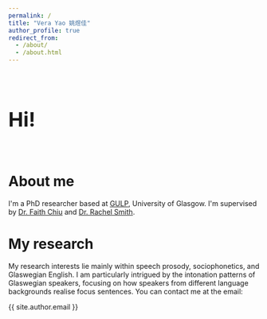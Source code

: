 ```yaml
---
permalink: /
title: "Vera Yao 姚煜佳"
author_profile: true
redirect_from: 
  - /about/
  - /about.html
---
```


<br>

<h1 style="font-size: 40px;">Hi!</h1>

<br>


About me
=====
I'm a PhD researcher based at [GULP](https://www.gla.ac.uk/schools/critical/aboutus/resources/gulp/), University of Glasgow. I'm supervised by [Dr. Faith Chiu](https://www.gla.ac.uk/schools/critical/staff/faithchiu/) and [Dr. Rachel Smith](https://www.gla.ac.uk/schools/critical/staff/rachelsmith/).

My research
======
My research interests lie mainly within speech prosody, sociophonetics, and Glaswegian English. I am particularly intrigued by the intonation patterns of Glaswegian speakers, focusing on how speakers from different language backgrounds realise focus sentences.
You can contact me at the email: 
<p>{{ site.author.email }}</p>

